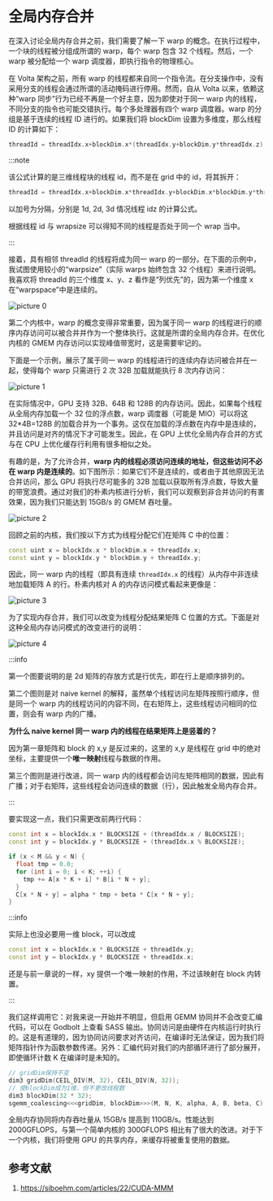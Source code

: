 # 全局内存合并

在深入讨论全局内存合并之前，我们需要了解一下 warp 的概念。在执行过程中，一个块的线程被分组成所谓的 warp，每个 warp 包含 32 个线程。然后，一个 warp 被分配给一个 warp 调度器，即执行指令的物理核心。

在 Volta 架构之前，所有 warp 的线程都来自同一个指令流。在分支操作中，没有采用分支的线程会通过所谓的活动掩码进行停用。然而，自从 Volta 以来，依赖这种“warp 同步”行为已经不再是一个好主意，因为即使对于同一 warp 内的线程，不同分支的指令也可能交错执行。每个多处理器有四个 warp 调度器。warp 的分组是基于连续的线程 ID 进行的。如果我们将 blockDim 设置为多维度，那么线程 ID 的计算如下：

```cpp
threadId = threadIdx.x+blockDim.x*(threadIdx.y+blockDim.y*threadIdx.z)
```

:::note

该公式计算的是三维线程块的线程 id，而不是在 grid 中的 id，将其拆开：

```cpp
threadId = threadIdx.x+blockDim.x*threadIdx.y+blockDim.x*blockDim.y*threadIdx.z
```

以加号为分隔，分别是 1d, 2d, 3d 情况线程 idz 的计算公式。

根据线程 id 与 wrapsize 可以得知不同的线程是否处于同一个 wrap 当中。

:::

接着，具有相邻 threadId 的线程将成为同一 warp 的一部分。在下面的示例中，我试图使用较小的“warpsize”（实际 warps 始终包含 32 个线程）来进行说明。我喜欢将 threadId 的三个维度 x、y、z 看作是“列优先”的，因为第一个维度 x 在“warpspace”中是连续的。

![picture 0](images/678faf9cfa6215036b1aa93a4eb9cbe2135daff3e277eda61a565d6409e4c65f.png)

第二个内核中，warp 的概念变得非常重要，因为属于同一 warp 的线程进行的顺序内存访问可以被合并并作为一个整体执行。这就是所谓的全局内存合并。在优化内核的 GMEM 内存访问以实现峰值带宽时，这是需要牢记的。

下面是一个示例，展示了属于同一 warp 的线程进行的连续内存访问被合并在一起，使得每个 warp 只需进行 2 次 32B 加载就能执行 8 次内存访问：

![picture 1](images/a3d3f1781e093247dab8cddba9837911bb2d3d3239dfa59e98cf5abf7d4a634f.png)

在实际情况中，GPU 支持 32B、64B 和 128B 的内存访问。因此，如果每个线程从全局内存加载一个 32 位的浮点数，warp 调度器（可能是 MIO）可以将这 32\*4B=128B 的加载合并为一个事务。这仅在加载的浮点数在内存中是连续的，并且访问是对齐的情况下才可能发生。因此，在 GPU 上优化全局内存合并的方式与在 CPU 上优化缓存行利用有很多相似之处。

有趣的是，为了允许合并，**warp 内的线程必须访问连续的地址，但这些访问不必在 warp 内是连续的**。如下图所示：如果它们不是连续的，或者由于其他原因无法合并访问，那么 GPU 将执行尽可能多的 32B 加载以获取所有浮点数，导致大量的带宽浪费。通过对我们的朴素内核进行分析，我们可以观察到非合并访问的有害效果，因为我们只能达到 15GB/s 的 GMEM 吞吐量。

![picture 2](images/6ace143858f2b0b2cbf3874f1d6b51da34501b290ee72213a9df09abcd17b95d.png)

回顾之前的内核，我们按以下方式为线程分配它们在矩阵 C 中的位置：

```cpp
const uint x = blockIdx.x * blockDim.x + threadIdx.x;
const uint y = blockIdx.y * blockDim.y + threadIdx.y;
```

因此，同一 warp 内的线程（即具有连续 `threadIdx.x` 的线程）从内存中非连续地加载矩阵 A 的行。朴素内核对 A 的内存访问模式看起来更像是：

![picture 3](images/83b1a43e4f8218c5f3a3be743e3f067fbe5dd4b8b5b58775d3096cf849be88ad.png)

为了实现内存合并，我们可以改变为线程分配结果矩阵 C 位置的方式。下面是对这种全局内存访问模式的改变进行的说明：

![picture 4](images/f6ea855ddeb4927e42393174dd88d8b9ae0189d8646e54745bf1436f773b340f.png)

:::info

第一个图要说明的是 2d 矩阵的存放方式是行优先，即在行上是顺序排列的。

第二个图则是对 naive kernel 的解释，虽然单个线程访问左矩阵按照行顺序，但是同一个 warp 内的线程访问的内容不同，在右矩阵上，这些线程访问相同的位置，则会有 warp 内的广播。

**为什么 naive kernel 同一 warp 内的线程在结果矩阵上是竖着的？**

因为第一章矩阵和 block 的 x,y 是反过来的，这里的 x,y 是线程在 grid 中的绝对坐标，主要提供一个**唯一映射**线程与数据的作用。

第三个图则是进行改进，同一 warp 内的线程都会访问左矩阵相同的数据，因此有广播；对于右矩阵，这些线程会访问连续的数据（行），因此触发全局内存合并。

:::

要实现这一点，我们只需更改前两行代码：

```cpp
const int x = blockIdx.x * BLOCKSIZE + (threadIdx.x / BLOCKSIZE);
const int y = blockIdx.y * BLOCKSIZE + (threadIdx.x % BLOCKSIZE);

if (x < M && y < N) {
  float tmp = 0.0;
  for (int i = 0; i < K; ++i) {
    tmp += A[x * K + i] * B[i * N + y];
  }
  C[x * N + y] = alpha * tmp + beta * C[x * N + y];
}
```

:::info

实际上也没必要用一维 block，可以改成

```cpp
const int x = blockIdx.x * BLOCKSIZE + threadIdx.y;
const int y = blockIdx.y * BLOCKSIZE + threadIdx.x;
```

还是与前一章说的一样，xy 提供一个唯一映射的作用，不过该映射在 block 内转置。

:::

我们这样调用它：对我来说一开始并不明显，但启用 GEMM 协同并不会改变汇编代码，可以在 Godbolt 上查看 SASS 输出。协同访问是由硬件在内核运行时执行的。这是有道理的，因为协同访问要求对齐访问，在编译时无法保证，因为我们将矩阵指针作为函数参数传递。另外：汇编代码对我们的内部循环进行了部分展开，即使循环计数 K 在编译时是未知的。

```cpp
// gridDim保持不变
dim3 gridDim(CEIL_DIV(M, 32), CEIL_DIV(N, 32));
// 使blockDim成为1维，但不更改线程数
dim3 blockDim(32 * 32);
sgemm_coalescing<<<gridDim, blockDim>>>(M, N, K, alpha, A, B, beta, C);
```

全局内存协同将内存吞吐量从 15GB/s 提高到 110GB/s。性能达到 2000GFLOPS，与第一个简单内核的 300GFLOPS 相比有了很大的改进。对于下一个内核，我们将使用 GPU 的共享内存，来缓存将被重复使用的数据。

## 参考文献

1. https://siboehm.com/articles/22/CUDA-MMM
